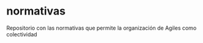 normativas
==========

Repositorio con las normativas que permite la organización de Agiles como colectividad
